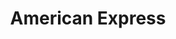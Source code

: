 ---
title: 'American Express'
weight: 50
meta_title: "Payment methods American Express - MultiSafepay Documentation Center"
meta_description: "In the MultiSafepay Documentation Center all relevant information regarding our Plugins and API. As well as Support pages for Payment Method, Tools and General Questions. You can also find the contact details of our Support Team and Integration Team."
layout: 'paymentdetail'
logo: '/logo/Payment_methods/American_Express.svg' 
short_description: 'Enable a widely used credit card payment method by American Express.'
---